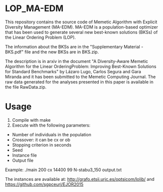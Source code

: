 # LOP_MA-EDM

This repository contains the source code of Memetic Algorithm with Explicit Diversity Management (MA-EDM). MA-EDM is a population-based optimizer that has been used to generate several new best-known solutions (BKSs) of the Linear Ordering Problem (LOP).

The information about the BKSs are in the "Supplementary Material - BKS.pdf" file and the new BKSs are in BKS.zip.

The description is in arxiv in the document "A Diversity-Aware Memetic Algorithm for the Linear OrderingProblem: Improving Best-Known Solutions for Standard Benchmarks" by Lázaro Lugo, Carlos Segura and Gara Miranda and it has been submitted to the Memetic Computing Journal. The raw data generated for the analyses presented in this paper is available in the file RawData.zip.


# Usage

1) Compile with make
2) Execute with the following parameters:
- Number of individuals in the population
- Crossover: it can be cx or ob
- Stopping criterion in seconds 
- Seed
- Instance file
- Output file

Example: ./main 200 cx 14400 99 N-stabu3_150 output.txt

The instances are available at: http://grafo.etsii.urjc.es/optsicom/lolib/ and https://github.com/sgpceurj/EJOR2015
